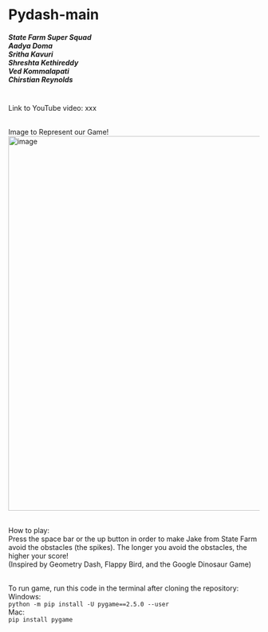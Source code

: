 # Pydash-main

<h5>State Farm Super Squad <br/>
Aadya Doma  <br />
Sritha Kavuri  <br />
Shreshta Kethireddy  <br />
Ved Kommalapati  <br />
Chirstian Reynolds  <br />  <br />
</h5>

Link to YouTube video: xxx  <br />  <br />

Image to Represent our Game! <br />
<img width="752" alt="image" src="https://github.com/srithakav/Pydash-main/assets/61426851/86691ea4-023a-4a34-aaa3-3a5a01e9a9d1">
<br />  <br />

How to play:  <br />
Press the space bar or the up button in order to make Jake from State Farm avoid the obstacles (the spikes). The longer you avoid the obstacles, the higher your score!  <br />
(Inspired by Geometry Dash, Flappy Bird, and the Google Dinosaur Game)  <br />  <br />

To run game, run this code in the terminal after cloning the repository: <br />
Windows: <br /> 
``` python -m pip install -U pygame==2.5.0 --user ``` <br />
Mac: <br /> 
``` pip install pygame ```
